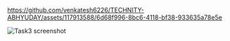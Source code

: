 https://github.com/venkatesh6226/TECHNITY-ABHYUDAY/assets/117913588/6d68f996-8bc6-4118-bf38-933635a78e5e

![Task3 screenshot](https://github.com/venkatesh6226/TECHNITY-ABHYUDAY/assets/117913588/ee030dbb-34c2-40f7-8db3-43e8cb4d2d08)
